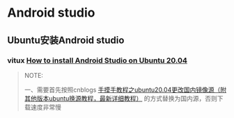 # Android studio



## Ubuntu安装Android studio

### vitux [How to install Android Studio on Ubuntu 20.04](https://vitux.com/how-to-install-android-studio-on-ubuntu-20-04/)

> NOTE: 
>
> 一、需要首先按照cnblogs [手摸手教程之ubuntu20.04更改国内镜像源（附其他版本ubuntu换源教程，最新详细教程）](https://www.cnblogs.com/lynn-z/p/12874504.html) 的方式替换为国内源，否则下载速度非常慢

